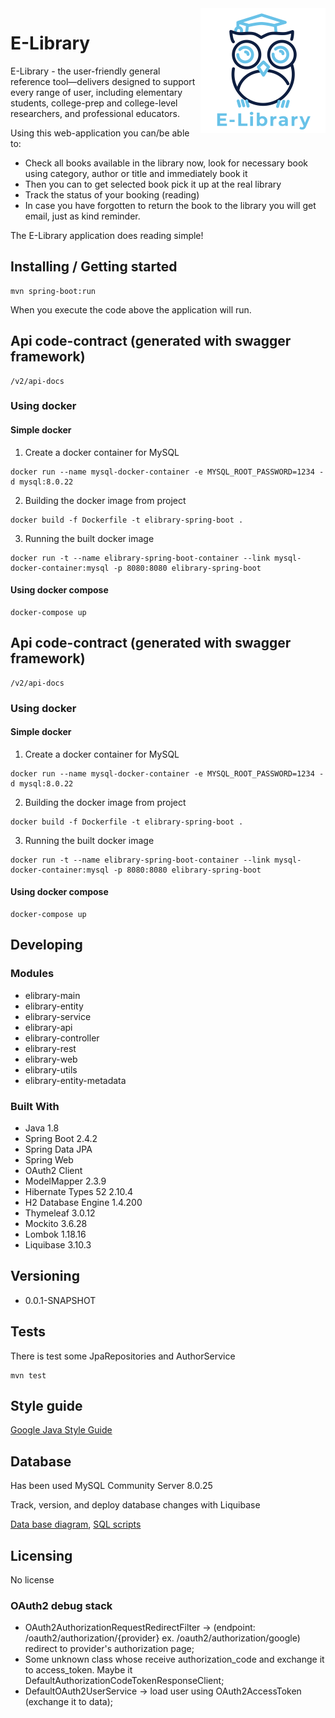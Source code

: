 <img src="elibrary-controller/src/main/resources/static/img/logo/logo_200_200.png" alt="E-Library" align="right">

# E-Library

E-Library - the user-friendly general reference tool—delivers designed to support every range of user, including 
elementary students, college-prep and college-level researchers, and professional educators.

Using this web-application you can/be able to:
* Check all books available in the library now, look for necessary book using category, author or title and immediately book it
* Then you can to get selected book pick it up at the real library
* Track the status of your booking (reading)
* In case you have forgotten to return the book to the library you will get email, just as kind reminder.

The E-Library application does reading simple!

## Installing / Getting started

```shell
mvn spring-boot:run
```

When you execute the code above the application will run.

## Api code-contract (generated with swagger framework)

```shell
/v2/api-docs
```

### Using docker

#### Simple docker
1. Create a docker container for MySQL
```shell
docker run --name mysql-docker-container -e MYSQL_ROOT_PASSWORD=1234 -d mysql:8.0.22
```
[comment]: <> (docker run --name elibrary-mysql-data -v elibrary-mysql-data:/var/lib/mysql -e MYSQL_ROOT_PASSWORD=1234 -dp 3306:3306 mysql:latest)

2. Building the docker image from project
```shell
docker build -f Dockerfile -t elibrary-spring-boot .
```

3. Running the built docker image
```shell
docker run -t --name elibrary-spring-boot-container --link mysql-docker-container:mysql -p 8080:8080 elibrary-spring-boot
```
[comment]: <> (docker run -t --name elibrary-spring-boot --link elibrary-mysql-data:mysql -p 8080:8080 elibrary-spring-boot)

#### Using docker compose

```shell
docker-compose up
```

## Api code-contract (generated with swagger framework)

```shell
/v2/api-docs
```

### Using docker

#### Simple docker
1. Create a docker container for MySQL
```shell
docker run --name mysql-docker-container -e MYSQL_ROOT_PASSWORD=1234 -d mysql:8.0.22
```
[comment]: <> (docker run --name elibrary-mysql-data -v elibrary-mysql-data:/var/lib/mysql -e MYSQL_ROOT_PASSWORD=1234 -dp 3306:3306 mysql:latest)

2. Building the docker image from project
```shell
docker build -f Dockerfile -t elibrary-spring-boot .
```

3. Running the built docker image
```shell
docker run -t --name elibrary-spring-boot-container --link mysql-docker-container:mysql -p 8080:8080 elibrary-spring-boot
```
[comment]: <> (docker run -t --name elibrary-spring-boot --link elibrary-mysql-data:mysql -p 8080:8080 elibrary-spring-boot)

#### Using docker compose

```shell
docker-compose up
```

## Developing

### Modules
* elibrary-main
* elibrary-entity
* elibrary-service
* elibrary-api
* elibrary-controller
* elibrary-rest
* elibrary-web
* elibrary-utils
* elibrary-entity-metadata

### Built With
* Java 1.8
* Spring Boot 2.4.2
* Spring Data JPA
* Spring Web
* OAuth2 Client
* ModelMapper 2.3.9
* Hibernate Types 52 2.10.4
* H2 Database Engine 1.4.200
* Thymeleaf 3.0.12
* Mockito 3.6.28
* Lombok 1.18.16
* Liquibase	3.10.3

## Versioning

* 0.0.1-SNAPSHOT

## Tests

There is test some JpaRepositories and AuthorService

```shell
mvn test
```

## Style guide

[Google Java Style Guide](https://google.github.io/styleguide/javaguide.html)

## Database

Has been used MySQL Community Server 8.0.25

Track, version, and deploy database changes with Liquibase

[Data base diagram](db-diagram.svg), [SQL scripts](db-scripts.sql)

## Licensing

No license

### OAuth2 debug stack

* OAuth2AuthorizationRequestRedirectFilter -> 
(endpoint: /oauth2/authorization/{provider} 
ex. /oauth2/authorization/google) redirect to provider's authorization page;
* Some unknown class whose receive authorization_code and exchange it to access_token. 
Maybe it DefaultAuthorizationCodeTokenResponseClient;
* DefaultOAuth2UserService -> load user using OAuth2AccessToken (exchange it to data);
